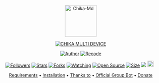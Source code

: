 <p align="center">
<img src="https://telegra.ph/file/a33a0742bd82075087684.jpg" alt="Chika-Md" width="100"/>


</p>
<p align="center">
<a href="#"><img title="CHIKA MULTI DEVICE" src="https://img.shields.io/badge/CHIKA MULTI DEVICE-green?colorA=%23ff0000&colorB=%23017e40&style=for-the-badge"></a>
</p>
<p align="center">
<a href="https://github.com/DikaArdnt"><img title="Author" src="https://img.shields.io/badge/Author-Dika-red.svg?style=for-the-badge&logo=github"></a>
<a href="https://github.com/riychdwayne"><img title="Recode" src="https://img.shields.io/badge/Recode-Riy-red.svg?style=for-the-badge&logo=github"></a>
</p>
<p align="center">
<a href="https://github.com/riychdwayne/followers"><img title="Followers" src="https://img.shields.io/github/followers/riychdwayne?color=red&style=flat-square"></a>
<a href="https://github.com/riychdwayne/Chika-Md/stargazers/"><img title="Stars" src="https://img.shields.io/github/stars/riychdwayne/Chika-Md?color=blue&style=flat-square"></a>
<a href="https://github.com/riychdwayne/Chika-Md/network/members"><img title="Forks" src="https://img.shields.io/github/forks/riychdwayne/Chika-Md?color=red&style=flat-square"></a>
<a href="https://github.com/riychdwayne/Chika-Md/watchers"><img title="Watching" src="https://img.shields.io/github/watchers/riychdwayne/Chika-Md?label=Watchers&color=blue&style=flat-square"></a>
<a href="https://github.com/riychdwayne/Chika-Md"><img title="Open Source" src="https://badges.frapsoft.com/os/v2/open-source.svg?v=103"></a>
<a href="https://github.com/riychdwayne/Chika-Md/"><img title="Size" src="https://img.shields.io/github/repo-size/riychdwayne/Chika-Md?style=flat-square&color=green"></a>
<a href="https://hits.seeyoufarm.com"><img src="https://hits.seeyoufarm.com/api/count/incr/badge.svg?url=https%3A%2F%2Fgithub.com%2Friychdwayne%2FChika-Md&count_bg=%2379C83D&title_bg=%23555555&icon=probot.svg&icon_color=%2300FF6D&title=hits&edge_flat=false"/></a>
<a href="https://github.com/riychdwayne/Chika-Md/graphs/commit-activity"><img height="20" src="https://img.shields.io/badge/Maintained%3F-yes-green.svg"></a>&nbsp;&nbsp;
</p>

<p align="center">
  <a href="https://github.com/riychdwayne/Chika-Md#requirements">Requirements</a> •
  <a href="https://github.com/riychdwayne/Chika-Md#instalasi">Installation</a> •
  <a href="https://github.com/riychdwayne/Chika-Md#thanks-to">Thanks to</a> •
  <a href="https://github.com/riychdwayne/Chika-Md#Official-Group"> Official Group Bot</a> •
  <a href="https://github.com/riychdwayne/Chika-Md#donate">Donate</a>
</p>
</div>
